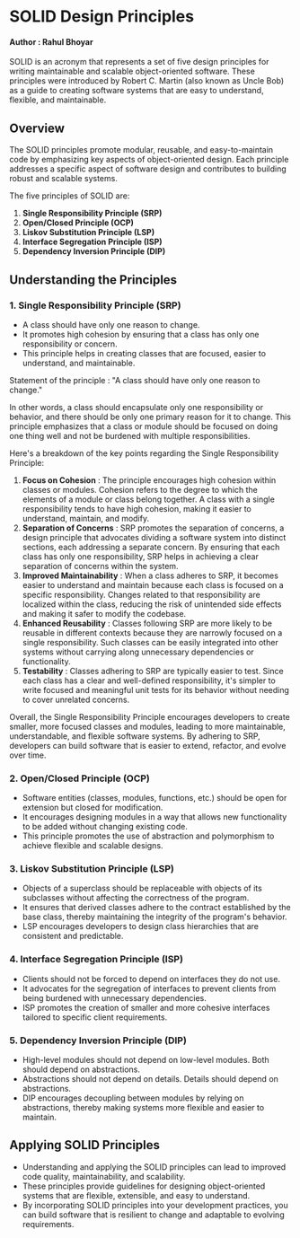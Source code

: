 







# SOLID Design Principles

#### Author : Rahul Bhoyar

SOLID is an acronym that represents a set of five design principles for writing maintainable and scalable object-oriented software. These principles were introduced by Robert C. Martin (also known as Uncle Bob) as a guide to creating software systems that are easy to understand, flexible, and maintainable.

## Overview

The SOLID principles promote modular, reusable, and easy-to-maintain code by emphasizing key aspects of object-oriented design. Each principle addresses a specific aspect of software design and contributes to building robust and scalable systems.

The five principles of SOLID are:

1. **Single Responsibility Principle (SRP)**
2. **Open/Closed Principle (OCP)**
3. **Liskov Substitution Principle (LSP)**
4. **Interface Segregation Principle (ISP)**
5. **Dependency Inversion Principle (DIP)**

## Understanding the Principles

### 1. Single Responsibility Principle (SRP)

- A class should have only one reason to change.
- It promotes high cohesion by ensuring that a class has only one responsibility or concern.
- This principle helps in creating classes that are focused, easier to understand, and maintainable.

Statement of the principle : "A class should have only one reason to change."

In other words, a class should encapsulate only one responsibility or behavior, and there should be only one primary reason for it to change. This principle emphasizes that a class or module should be focused on doing one thing well and not be burdened with multiple responsibilities.

Here's a breakdown of the key points regarding the Single Responsibility Principle:

1. **Focus on Cohesion** : The principle encourages high cohesion within classes or modules. Cohesion refers to the degree to which the elements of a module or class belong together. A class with a single responsibility tends to have high cohesion, making it easier to understand, maintain, and modify.
2. **Separation of Concerns** : SRP promotes the separation of concerns, a design principle that advocates dividing a software system into distinct sections, each addressing a separate concern. By ensuring that each class has only one responsibility, SRP helps in achieving a clear separation of concerns within the system.
3. **Improved Maintainability** : When a class adheres to SRP, it becomes easier to understand and maintain because each class is focused on a specific responsibility. Changes related to that responsibility are localized within the class, reducing the risk of unintended side effects and making it safer to modify the codebase.
4. **Enhanced Reusability** : Classes following SRP are more likely to be reusable in different contexts because they are narrowly focused on a single responsibility. Such classes can be easily integrated into other systems without carrying along unnecessary dependencies or functionality.
5. **Testability** : Classes adhering to SRP are typically easier to test. Since each class has a clear and well-defined responsibility, it's simpler to write focused and meaningful unit tests for its behavior without needing to cover unrelated concerns.

Overall, the Single Responsibility Principle encourages developers to create smaller, more focused classes and modules, leading to more maintainable, understandable, and flexible software systems. By adhering to SRP, developers can build software that is easier to extend, refactor, and evolve over time.

### 2. Open/Closed Principle (OCP)

- Software entities (classes, modules, functions, etc.) should be open for extension but closed for modification.
- It encourages designing modules in a way that allows new functionality to be added without changing existing code.
- This principle promotes the use of abstraction and polymorphism to achieve flexible and scalable designs.

### 3. Liskov Substitution Principle (LSP)

- Objects of a superclass should be replaceable with objects of its subclasses without affecting the correctness of the program.
- It ensures that derived classes adhere to the contract established by the base class, thereby maintaining the integrity of the program's behavior.
- LSP encourages developers to design class hierarchies that are consistent and predictable.

### 4. Interface Segregation Principle (ISP)

- Clients should not be forced to depend on interfaces they do not use.
- It advocates for the segregation of interfaces to prevent clients from being burdened with unnecessary dependencies.
- ISP promotes the creation of smaller and more cohesive interfaces tailored to specific client requirements.

### 5. Dependency Inversion Principle (DIP)

- High-level modules should not depend on low-level modules. Both should depend on abstractions.
- Abstractions should not depend on details. Details should depend on abstractions.
- DIP encourages decoupling between modules by relying on abstractions, thereby making systems more flexible and easier to maintain.

## Applying SOLID Principles

- Understanding and applying the SOLID principles can lead to improved code quality, maintainability, and scalability.
- These principles provide guidelines for designing object-oriented systems that are flexible, extensible, and easy to understand.
- By incorporating SOLID principles into your development practices, you can build software that is resilient to change and adaptable to evolving requirements.
